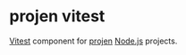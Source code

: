 # projen vitest

[Vitest](https://vitest.dev) component for [projen](https://projen.io) [Node.js](https://nodejs.org/en) projects.
